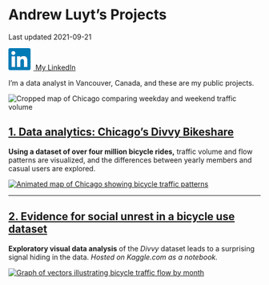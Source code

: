 Andrew Luyt’s Projects
================
Last updated 2021-09-21

[![LinkedIn icon](img/li-icon.png) My
LinkedIn](https://www.linkedin.com/in/andrew-luyt/)

I’m a data analyst in Vancouver, Canada, and these are my public
projects.

![Cropped map of Chicago comparing weekday and weekend traffic
volume](./img/chicago-crop-banner.png)

## [1. Data analytics: Chicago’s Divvy Bikeshare](https://andrewluyt.github.io/divvy-bikeshare/)

**Using a dataset of over four million bicycle rides,** traffic volume
and flow patterns are visualized, and the differences between yearly
members and casual users are explored.

[![Animated map of Chicago showing bicycle traffic
patterns](https://andrewluyt.github.io/divvy-bikeshare/analysis-report_files/figure-gfm/all%20traffic%20flow%20mapped%20fine%20detail%20zoomed-1.gif)](https://andrewluyt.github.io/divvy-bikeshare/)

------------------------------------------------------------------------

## [2. Evidence for social unrest in a bicycle use dataset](https://www.kaggle.com/andyinverted/evidence-for-social-unrest-in-bicycle-usage-data)

**Exploratory visual data analysis** of the *Divvy* dataset leads to a
surprising signal hiding in the data. *Hosted on Kaggle.com as a
notebook.*

[![Graph of vectors illustrating bicycle traffic flow by
month](./img/unrest.png)](https://www.kaggle.com/andyinverted/evidence-for-social-unrest-in-bicycle-usage-data)
